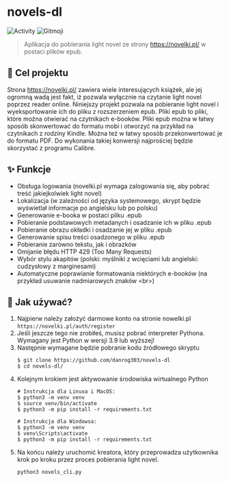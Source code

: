 # novels-dl
![Activity](https://shields.io/github/last-commit/danrog303/novels-dl)
![Gitmoji](https://img.shields.io/badge/gitmoji-%20📝%20🏗️-FFDD67.svg)
> Aplikacja do pobierania light novel ze strony https://novelki.pl/ w postaci plików epub.

## 📝 Cel projektu
Strona https://novelki.pl/ zawiera wiele interesujących książek, ale jej ogromną wadą jest fakt, iż pozwala wyłącznie na
czytanie light novel poprzez reader online. Niniejszy projekt pozwala na pobieranie light novel i wyeksportowanie ich do pliku z rozszerzeniem
epub. Pliki epub to pliki, które można otwierać na czytnikach e-booków. Pliki epub można w łatwy sposób skonwertować do formatu mobi i otworzyć na przykład na czytnikach z rodziny Kindle. 
Można też w łatwy sposób przekonwertować je do formatu PDF. Do wykonania takiej konwersji najprościej będzie skorzystać
z programu Calibre.

## ✨ Funkcje
- Obsługa logowania (novelki.pl wymaga zalogowania się, aby pobrać treść jakiejkolwiek light novel)
- Lokalizacja (w zależności od języka systemowego, skrypt będzie wyświetlał informacje po angielsku lub po polsku)
- Generowanie e-booka w postaci pliku .epub
- Pobieranie podstawowych metadanych i osadzanie ich w pliku .epub
- Pobieranie obrazu okładki i osadzanie jej w pliku .epub
- Generowanie spisu treści osadzonego w pliku .epub
- Pobieranie zarówno tekstu, jak i obrazków
- Omijanie błędu HTTP 429 (Too Many Requests)
- Wybór stylu akapitów (polski: myślniki z wcięciami lub angielski: cudzysłowy z marginesami)
- Automatyczne poprawianie formatowania niektórych e-booków (na przykład usuwanie nadmiarowych znaków &lt;br&gt;)

## 🔧 Jak używać?
1. Najpierw należy założyć darmowe konto na stronie nowelki.pl   
   ```https://novelki.pl/auth/register```
2. Jeśli jeszcze tego nie zrobiłeś, musisz pobrać interpreter Pythona. Wymagany jest Python w wersji 3.9 lub wyższej!
3. Następnie wymagane będzie pobranie kodu źródłowego skryptu
   ```
   $ git clone https://github.com/danrog303/novels-dl
   $ cd novels-dl/
   ```
4. Kolejnym krokiem jest aktywowanie środowiska wirtualnego Python
   ```
   # Instrukcja dla Linuxa i MacOS:
   $ python3 -m venv venv
   $ source venv/bin/activate
   $ python3 -m pip install -r requirements.txt
   
   # Instrukcja dla Windowsa:
   $ python3 -m venv venv
   $ venv\Scripts\activate
   $ python3 -m pip install -r requirements.txt
   ```
5. Na końcu należy uruchomić kreatora, który przeprowadza użytkownika krok po kroku przez proces pobierania light novel.
   ```
   python3 novels_cli.py
   ```
